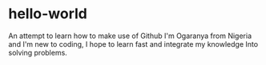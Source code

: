 # hello-world
An attempt to learn how to make use of Github
I'm Ogaranya from Nigeria and I'm new to coding,
I hope to learn fast and integrate my knowledge
Into solving problems.
